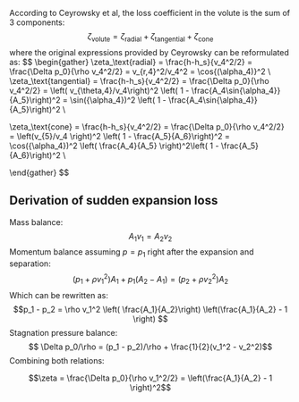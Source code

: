 
According to Ceyrowsky et al, the loss coefficient in the volute is the sum of 3 components:
$$ \zeta_\text{volute} = \zeta_\text{radial} + \zeta_\text{tangential} + \zeta_\text{cone}$$
where the original expressions provided by Ceyrowsky can be reformulated as:
$$
\begin{gather}
\zeta_\text{radial} = \frac{h-h_s}{v_4^2/2} = \frac{\Delta p_0}{\rho v_4^2/2} = v_{r,4}^2/v_4^2 = \cos{(\alpha_4)}^2 \\
\zeta_\text{tangential} = \frac{h-h_s}{v_4^2/2} = \frac{\Delta p_0}{\rho v_4^2/2} = \left( v_{\theta,4}/v_4\right)^2 \left( 1 - \frac{A_4\sin{\alpha_4}}{A_5}\right)^2 = \sin({\alpha_4})^2 \left( 1 - \frac{A_4\sin{\alpha_4}}{A_5}\right)^2 \\

\zeta_\text{cone} = \frac{h-h_s}{v_4^2/2} = \frac{\Delta p_0}{\rho v_4^2/2} = \left(v_{5}/v_4 \right)^2 \left( 1 - \frac{A_5}{A_6}\right)^2 = \cos({\alpha_4})^2 \left( \frac{A_4}{A_5} \right)^2\left( 1 - \frac{A_5}{A_6}\right)^2 \\

\end{gather}
$$

## Derivation of sudden expansion loss

Mass balance:
$$ A_1 v_1 = A_2 v_2$$
Momentum balance assuming $p=p_1$ right after the expansion and separation:
$$(p_1 + \rho v_1^2)A_1 + p_1(A_2 - A_1) = (p_2 + \rho v_2^2)A_2 $$
Which can be rewritten as:
$$p_1 - p_2 = \rho v_1^2 \left( \frac{A_1}{A_2}\right)  \left(\frac{A_1}{A_2} - 1 \right) $$
Stagnation pressure balance:
$$ \Delta p_0/\rho = (p_1 - p_2)/\rho + \frac{1}{2}(v_1^2 - v_2^2)$$
Combining both relations:


$$\zeta = \frac{\Delta p_0}{\rho v_1^2/2} = \left(\frac{A_1}{A_2} - 1 \right)^2$$